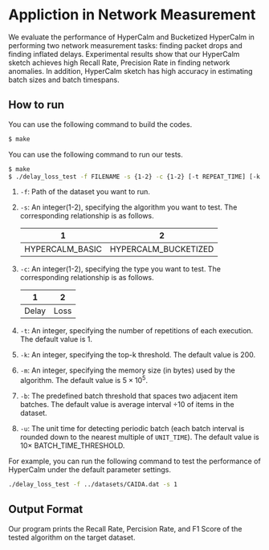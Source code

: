 # Appliction in Network Measurement

We evaluate the performance of HyperCalm and Bucketized HyperCalm in performing two network measurement tasks: finding packet drops and finding inflated delays. Experimental results show that our HyperCalm sketch achieves high Recall Rate, Precision Rate in finding network anomalies. In addition, HyperCalm sketch has high accuracy in estimating batch sizes and batch timespans.

## How to run

You can use the following command to build the codes. 

```bash
$ make 
```

You can use the following command to run our tests. 

```bash
$ make
$ ./delay_loss_test -f FILENAME -s {1-2} -c {1-2} [-t REPEAT_TIME] [-k TOPK] [-m MEMORY] [-b BATCH_TIME] [-u UNIT_TIME]
```

1. `-f`: Path of the dataset you want to run.

2. `-s`: An integer(1-2), specifying the algorithm you want to test. The corresponding relationship is as follows. 

   | 1                | 2                     |
   | ---------------- | --------------------- |
   | HYPERCALM_BASIC  | HYPERCALM_BUCKETIZED  |

3. `-c`: An integer(1-2), specifying the type you want to test. The corresponding relationship is as follows. 

   | 1      | 2     |
   | ------ | ----- |
   | Delay  | Loss  |

4. `-t`: An integer, specifying the number of repetitions of each execution. The default value is 1.

5. `-k`: An integer, specifying the top-k threshold. The default value is 200. 

6. `-m`: An integer, specifying the memory size (in bytes) used by the algorithm. The default value is $5 \times 10^5$. 

7. `-b`: The predefined batch threshold that spaces two adjacent item batches. The default value is average interval $\div 10$ of items in the dataset. 

8. `-u`: The unit time for detecting periodic batch (each batch interval is rounded down to the nearest multiple of `UNIT_TIME`). The default value is $10\times$ BATCH_TIME_THRESHOLD.  


For example, you can run the following command to test the performance of HyperCalm under the default parameter settings. 

```bash
./delay_loss_test -f ../datasets/CAIDA.dat -s 1
```


## Output Format

Our program prints the Recall Rate, Percision Rate, and F1 Score of the tested algorithm on the target dataset. 



